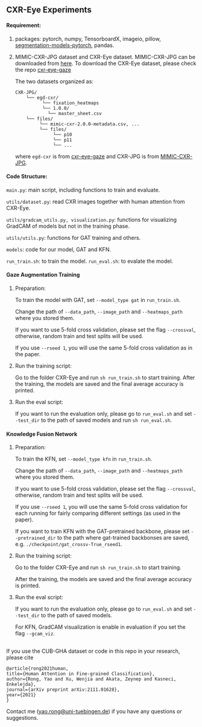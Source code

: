 ## CXR-Eye Experiments
#### Requirement:
1. packages: pytorch, numpy, TensorboardX, imageio, pillow, [segmentation-models-pytorch](https://github.com/qubvel/segmentation_models.pytorch), pandas.
2. MIMIC-CXR-JPG dataset and CXR-Eye dataset. 
   MIMIC-CXR-JPG can be downloaded from [here](https://physionet.org/content/mimic-cxr-jpg/2.0.0/#methods). To download the CXR-Eye dataset, please check the repo [cxr-eye-gaze](https://github.com/cxr-eye-gaze/eye-gaze-dataset)

   The two datasets organized as:
	```
	CXR-JPG/
		└── egd-cxr/
		      └── fixation_heatmaps
		      └── 1.0.0/
			    └── master_sheet.csv	
		└── files/
		     └── mimic-cxr-2.0.0-metadata.csv, ...
		     └── files/
			      └── p10
			      └── p11
			      └── ...

	```
	where `egd-cxr` is from [cxr-eye-gaze](https://github.com/cxr-eye-gaze/eye-gaze-dataset) and CXR-JPG is from [MIMIC-CXR-JPG](https://physionet.org/content/mimic-cxr-jpg/2.0.0/#methods).

#### Code Structure:

`main.py`: main script, including functions to train and evaluate.

`utils/dataset.py`: read CXR images together with human attention from CXR-Eye.

`utils/gradcam_utils.py, visualization.py`: functions for visualizing GradCAM of models but not in the training phase. 

`utils/utils.py`: functions for GAT training and others.

`models`: code for our model, GAT and KFN.

`run_train.sh`: to train the model. `run_eval.sh`: to evalate the model.

#### Gaze Augmentation Training
1. Preparation:

    To train the model with GAT, set `--model_type gat` in `run_train.sh`.

    Change the path of `--data_path`, `--image_path` and `--heatmaps_path` where you stored them. 

    If you want to use 5-fold cross validation, please set the flag `--crossval`, otherwise, random train and test splits will be used. 

    If you use `--rseed 1`, you will use the same 5-fold cross validation as in the paper.
    
2. Run the training script:

    Go to the folder CXR-Eye and run `sh run_train.sh` to start training.
    After the training, the models are saved and the final average accuracy is printed. 


3. Run the eval script:

    If you want to run the evaluation only, please go to `run_eval.sh` and set `--test_dir` to the path of saved models and run `sh run_eval.sh`.

#### Knowledge Fusion Network
1. Preparation:

   To train the KFN, set `--model_type kfn` in `run_train.sh`.

    Change the path of `--data_path`, `--image_path` and `--heatmaps_path` where you stored them. 

    If you want to use 5-fold cross validation, please set the flag `--crossval`, otherwise, random train and test splits will be used. 

    If you use `--rseed 1`, you will use the same 5-fold cross validation for each running for fairly comparing different settings (as used in the paper).

    If you want to train KFN with the GAT-pretrained backbone, please set `--pretrained_dir` to the path where gat-trained backbonses are saved, e.g. `./checkpoint/gat_crossv-True_rseed1`. 

2. Run the training script:

    Go to the folder CXR-Eye and run `sh run_train.sh` to start training.
    
    After the training, the models are saved and the final average accuracy is printed. 

3. Run the eval script:

    If you want to run the evaluation only, please go to `run_eval.sh` and set `--test_dir` to the path of saved models. 
    
    For KFN, GradCAM visualization is enable in evaluation if you set the flag `--gcam_viz`.

## 
If you use the CUB-GHA dataset or code in this repo in your research, please cite

```
@article{rong2021human,
title={Human Attention in Fine-grained Classification},
author={Rong, Yao and Xu, Wenjia and Akata, Zeynep and Kasneci, Enkelejda},
journal={arXiv preprint arXiv:2111.01628},
year={2021}
}
```

Contact me (yao.rong@uni-tuebingen.de) if you have any questions or suggestions.

